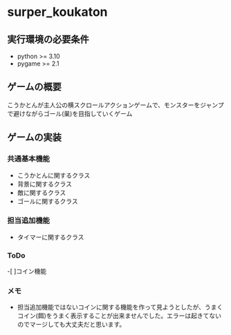 # surper_koukaton

## 実行環境の必要条件
* python >= 3.10
* pygame >= 2.1

## ゲームの概要
こうかとんが主人公の横スクロールアクションゲームで、モンスターをジャンプで避けながらゴール(巣)を目指していくゲーム

## ゲームの実装
### 共通基本機能
* こうかとんに関するクラス
* 背景に関するクラス
* 敵に関するクラス
* ゴールに関するクラス

### 担当追加機能
* タイマーに関するクラス

### ToDo
-[ ]コイン機能

### メモ
* 担当追加機能ではないコインに関する機能を作って見ようとしたが、うまくコイン(餌)をうまく表示することが出来ませんでした。エラーは起きてないのでマージしても大丈夫だと思います。
